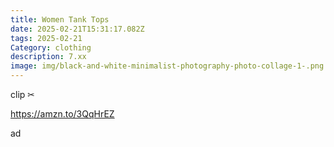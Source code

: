 ```yaml
---
title: Women Tank Tops
date: 2025-02-21T15:31:17.082Z
tags: 2025-02-21
Category: clothing
description: 7.xx
image: img/black-and-white-minimalist-photography-photo-collage-1-.png
---
```

c﻿lip ✂

https://amzn.to/3QqHrEZ

a﻿d